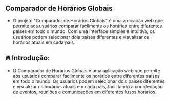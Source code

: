 ## Comparador de Horários Globais

* O projeto "Comparador de Horários Globais" é uma aplicação web que permite aos usuários comparar facilmente os horários entre diferentes países em todo o mundo. Com uma interface simples e intuitiva, os usuários podem selecionar dois países diferentes e visualizar os horários atuais em cada país.

## 🔥 Introdução:
* O Comparador de Horários Globais é uma aplicação web que permite aos usuários comparar facilmente os horários entre diferentes países em todo o mundo. Os usuários podem selecionar dois países diferentes e visualizar os horários atuais em cada país, facilitando a coordenação de eventos, reuniões e comunicações em diferentes fusos horários.  
